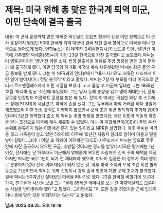# **제목: 미국 위해 총 맞은 한국계 퇴역 미군, 이민 단속에 결국 출국**

  내용: 미 군사 훈장까지 받은 박세준 씨도널드 트럼프 정부의 강경 이민 정책으로 미 군사 훈장까지 받았던 50대 한국계 퇴역 미군이 결국 자진 출국 형식으로 미국을 떠나 한국으로 들어오게 됐다. 연합뉴스는 미 NPR의 24일(현지시간) 보도를 인용, 50년간 미국에 거주했던 박세준(55)씨가 지난 23일 한국으로 자진 출국했다고 보도했다.박씨는 미 영주권자지만 15년 전 약물 소지, 법정 불출석을 이유로 추방 명령을 받은 것이 문제가 돼 출국하게 됐다. 이민 당국의 허가로 미국에 계속 체류해왔던 박씨는 최근 돌연 구금 통보를 받게 됐다. 그는 미 NPR과의 인터뷰에서 "내가 지키려고 싸웠던 나라에서 이런 일이 벌어지다니 정말 충격적"이라고 말했다. 박씨는 7살 때 부모를 따라 미국으로 건너가 로스앤젤레스에서 어린 시절을 보냈다. 고교 졸업 후 미군에 입대한 그는 1989년 12월 '파나마 침공' 작전에 투입됐다. 그는 당시 등에 총상을 입고 명예 제대한 뒤, 전투 공로를 인정받아 퍼플하트 훈장을 받은 바 있다. 전역 후 박씨는 극심한 외상 후 스트레스 장애(PTSD)에 시달렸고, 마약에 손을 댔다. 그는 뉴욕에서 마약 거래를 하다 경찰에 체포됐으며 이후 법정 출석도 이행하지 않으면서 보석 조건 위반 혐의까지 추가돼 2009년부터 3년간 복역했다.출소 뒤 박씨는 추방 명령을 받았지만, 매년 이민국 직원의 확인을 받는 조건으로 미국에 계속 체류할 수 있었다. 이는 미 이민세관국(ICE)이 추방 우선순위로 분류하지 않는 이들에겐 흔히 있는 일이라고 NPR은 설명했다. 이후 박씨는 마약을 끊고 가족들이 살고 있던 하와이로 이주해 10년간 자동차 딜러로 일하며 아들과 딸을 낳아 길렀다. 그러나 이달 초 하와이 이민세관국(ICE) 사무소에서 박씨는 앞으로 몇주 안에 자진 출국하지 않으면 구금, 추방될 것이라는 경고를 받았다.미국은 평시에는 1년 이상, 전시에는 단 하루라도 미군에서 명예롭게 복무한 사람에게 신속 귀화 혜택을 제공하지만 박씨는 복무 1년이 되기 전 제대해야 했으며, 파나마 침공은 미 정부가 적대 행위로 분류하지 않아 신속 귀화 대상이 되지 않은 것. 이후 마약 소지와 보석 조건 위반 혐의 등으로 기소되면서 박씨는 귀화 신청이나 강제 출국 명령에 대한 구제 조처가 불가했다. 결국 박씨는 50여년간 살아왔던 미국을 떠나기로 했다. 23일 한국행 비행기에 오르며 가족, 친구들과 시간을 보낸 그는 "올해 85세인 어머니를 보는 건 마지막일지도 모른다는 사실을 받아들여야 했다"고 말했다. 그러면서도 "이 모든 일을 겪었지만 군에 입대하거나 총에 맞은 것을 후회하지는 않는다"고 밝혔다.

  **날짜: 2025.06.25. 오후 10:16**